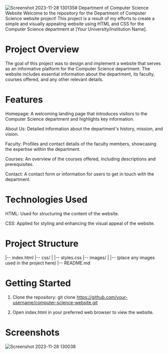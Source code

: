 ![Screenshot 2023-11-28 130135](https://github.com/Thelsare/11124414_DCIT_205_IA/assets/136816771/0444034d-c69f-4fa6-b314-feef6208f098)# Department of Computer Science Website
Welcome to the repository for the Department of Computer Science website project! This project is a result of my efforts to create a simple and visually appealing website using HTML and CSS for the Computer Science department at [Your University/Institution Name].

# Project Overview
The goal of this project was to design and implement a website that serves as an informative platform for the Computer Science department. The website includes essential information about the department, its faculty, courses offered, and any other relevant details.

# Features
Homepage: A welcoming landing page that introduces visitors to the Computer Science department and highlights key information.

About Us: Detailed information about the department's history, mission, and vision.

Faculty: Profiles and contact details of the faculty members, showcasing the expertise within the department.

Courses: An overview of the courses offered, including descriptions and prerequisites.

Contact: A contact form or information for users to get in touch with the department.

# Technologies Used
HTML: Used for structuring the content of the website.

CSS: Applied for styling and enhancing the visual appeal of the website.

# Project Structure
|-- index.html
|-- css/
|   |-- styles.css
|-- images/
|   |-- (place any images used in the project here)
|-- README.md

# Getting Started
1. Clone the repository:
git clone https://github.com/your-username/computer-science-website.git

2. Open index.html in your preferred web browser to view the website.

# Screenshots
![Screenshot 2023-11-28 130038](https://github.com/Thelsare/11124414_DCIT_205_IA/assets/136816771/ccee5dce-183f-4952-886d-d9c69d94ce1a)

